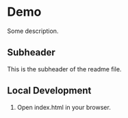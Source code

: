 # Demo

Some description.

## Subheader

This is the subheader of the readme file. 

## Local Development

1. Open index.html in your browser.